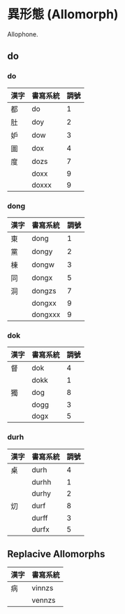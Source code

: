 # 異形態 (Allomorph)

Allophone.

## do

### do

| 漢字 | 書寫系統 | 調號 |
| :--- | :--- | :--- |
| 都 | do | 1 |
| 肚 | doy | 2 |
| 妒 | dow | 3 |
| 圖 | dox | 4 |
| 度 | dozs | 7 |
|| doxx | 9 |
|| doxxx | 9 |

### dong

| 漢字 | 書寫系統 | 調號 |
| :--- | :--- | :--- |
| 東 | dong | 1 |
| 黨 | dongy | 2 |
| 棟 | dongw | 3 |
| 同 | dongx | 5 |
| 洞 | dongzs | 7 |
|| dongxx | 9 |
|| dongxxx | 9 |

### dok

| 漢字 | 書寫系統 | 調號 |
| :--- | :--- | :--- |
| 督 | dok | 4 |
| | dokk | 1 |
| 獨 | dog | 8 |
|| dogg | 3 |
|| dogx | 5 |

### durh

| 漢字 | 書寫系統 | 調號 |
| :--- | :--- | :--- |
| 桌 | durh | 4 |
| | durhh | 1 |
|| durhy | 2 |
| 灱 | durf | 8 |
|| durff | 3 |
|| durfx | 5 |

## Replacive Allomorphs

| 漢字 | 書寫系統 |
| :--- | :--- |
| 病 | vinnzs |
|| vennzs |
